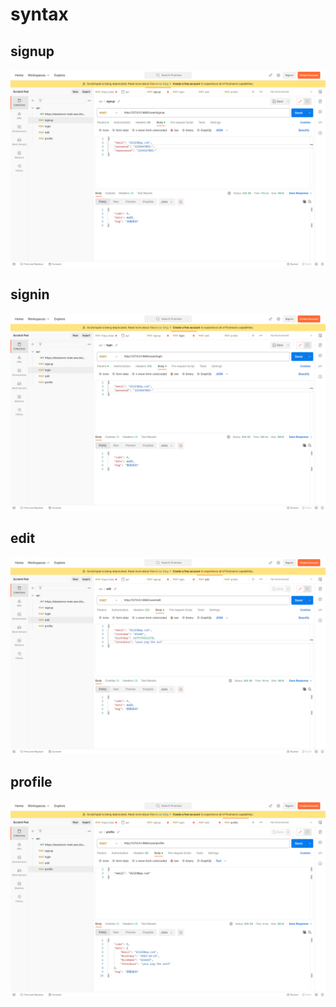 # syntax

## signup
![signup.png](static/signup.png)

## signin
![sign_in.png](static/signin.png)

## edit
![edit.png](static/edit.png)

## profile
![profile.png](static/profile.png)